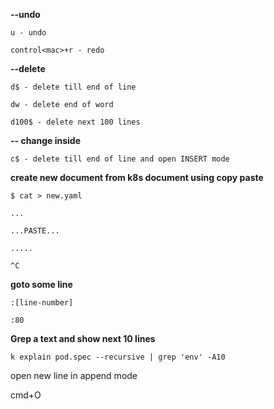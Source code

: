 **--undo**

`u - undo`

`control<mac>+r - redo`

**--delete**

`d$ - delete till end of line`

`dw - delete end of word`

`d100$ - delete next 100 lines`

**\-\- change inside**

`c$ - delete till end of line and open INSERT mode`

**create new document from k8s document using copy paste**

`$ cat > new.yaml  `

`...`

`...PASTE...`

`.....`

`^C`

**goto some line**

`:[line-number]`

`:80`

**Grep a text and show next 10 lines**

`k explain pod.spec --recursive | grep 'env' -A10`

open new line in append mode

cmd+O